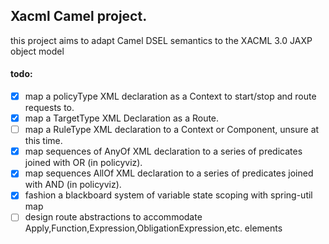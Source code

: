 
## Xacml Camel project. ##

this project aims to adapt Camel DSEL semantics to the XACML 3.0 JAXP object model 

#### todo: ####

- [x] map a policyType XML declaration as a Context to start/stop and route requests to.
- [x] map a TargetType XML Declaration as a Route.
- [ ] map a RuleType XML declaration to a Context or Component, unsure at this time.
- [x] map sequences of AnyOf XML declaration to a series of predicates joined with OR (in policyviz).
- [x] map sequences AllOf XML declaration to a series of predicates joined with AND (in policyviz).
- [x] fashion a blackboard system of variable state scoping with spring-util map
- [ ] design route abstractions to accommodate Apply,Function,Expression,ObligationExpression,etc. elements

